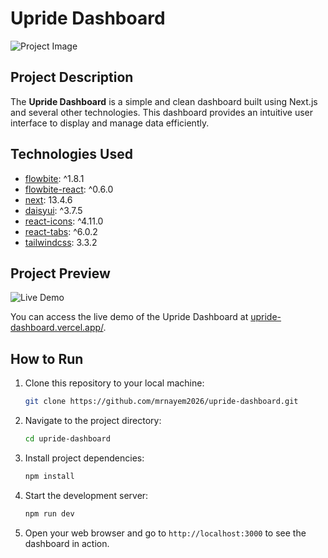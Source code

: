 # Upride Dashboard

![Project Image]('/src/assest/webPic.png')

## Project Description

The **Upride Dashboard** is a simple and clean dashboard built using Next.js and several other technologies. This dashboard provides an intuitive user interface to display and manage data efficiently.

## Technologies Used

- [flowbite](https://www.npmjs.com/package/flowbite): ^1.8.1
- [flowbite-react](https://www.npmjs.com/package/flowbite-react): ^0.6.0
- [next](https://nextjs.org/): 13.4.6
- [daisyui](https://www.npmjs.com/package/daisyui): ^3.7.5
- [react-icons](https://www.npmjs.com/package/react-icons): ^4.11.0
- [react-tabs](https://www.npmjs.com/package/react-tabs): ^6.0.2
- [tailwindcss](https://tailwindcss.com/): 3.3.2

## Project Preview

![Live Demo]('/src/assest/webPic.png')

You can access the live demo of the Upride Dashboard at [upride-dashboard.vercel.app/](https://upride-dashboard.vercel.app/).

## How to Run

1. Clone this repository to your local machine:

   ```bash
   git clone https://github.com/mrnayem2026/upride-dashboard.git
   ```

2. Navigate to the project directory:

   ```bash
   cd upride-dashboard
   ```

3. Install project dependencies:

   ```bash
   npm install
   ```

4. Start the development server:

   ```bash
   npm run dev
   ```

5. Open your web browser and go to `http://localhost:3000` to see the dashboard in action.



